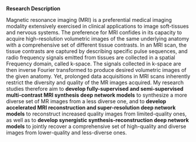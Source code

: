 **Research Description**

Magnetic resonance imaging (MRI) is a preferential medical imaging modality extensively exercised in clinical applications to image soft-tissues and nervous systems. The preference for MRI confides in its capacity to acquire high-resolution volumetric images of the same underlying anatomy with a comprehensive set of different tissue contrasts. In an MRI scan, the tissue contrasts are captured by describing specific pulse sequences, and radio frequency signals emitted from tissues are collected in a spatial Frequency domain, called k-space. The signals collected in k-space are then inverse Fourier transformed to produce desired volumetric images of the given anatomy. Yet, prolonged data acquisitions in MRI scans inherently restrict the diversity and quality of the MR images acquired. My research studies therefore aim to **develop fully-supervised and semi-supervised multi-contrast MRI synthesis deep network models** to synthesize a more diverse set of MR images from a less diverse one, and to **develop accelerated MRI reconstruction and super-resolution deep network models** to reconstruct increased quality images from limited-quality ones, as well as to **develop synergistic synthesis-reconstruction deep network models** to jointly recover a comprehensive set of high-quality and diverse images from lower-quality and less-diverse ones. 
